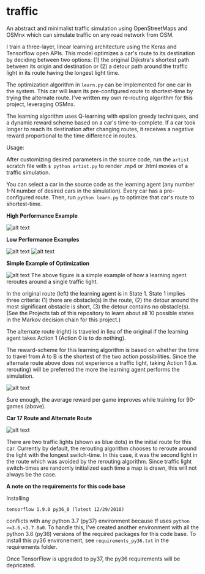 # traffic
An abstract and minimalist traffic simulation using OpenStreetMaps and OSMnx which can simulate traffic on any road network from OSM. 

I train a three-layer, linear learning architecture using the Keras and Tensorflow open APIs. This model optimizes a car's route to its destination by deciding between two options: (1) the original Dijkstra's shortest path between its origin and destination or (2) a detour path around the traffic light in its route having the longest light time. 

The optimization algorithm in `learn.py` can be implemented for one car in the system. This car will learn its pre-configured route to shortest-time by trying the alternate route. I've written my own re-routing algorithm for this project, leveraging OSMnx. 

The learning algorithm uses Q-learning with epsilon greedy techniques, and a dynamic reward scheme based on a car's time-to-complete. If a car took longer to reach its destination after changing routes, it receives a negative reward proportional to the time difference in routes. 


Usage:

After customizing desired parameters in the source code, run the `artist` scratch file with `$ python artist.py` to render .mp4 or .html movies of a traffic simulation.

You can select a car in the source code as the learning agent (any number 1-N number of desired cars in the simulation). Every car has a pre-configured route. Then, run `python learn.py` to optimize that car's route to shortest-time.

**High Performance Example**

![alt text](https://raw.githubusercontent.com/donjpierce/traffic/master/examples/sf_high_performance.gif)

 **Low Performance Examples**

![alt text](https://raw.githubusercontent.com/donjpierce/traffic/master/examples/piedmont33cars.gif)
![alt text](https://raw.githubusercontent.com/donjpierce/traffic/master/examples/lowerManhattan.gif)


**Simple Example of Optimization**

![alt text](https://raw.githubusercontent.com/donjpierce/traffic/master/examples/car_learn.png)
The above figure is a simple example of how a learning agent reroutes around a single traffic light. 

In the original route (left) the learning agent is in State 1. State 1 implies three criteria:
(1) there are obstacle(s) in the route, (2) the detour around the most significant obstacle is short, (3) the detour contains no obstacle(s). (See the Projects tab of this repository to learn about all 10 possible
states in the Markov decision chain for this project.)

The alternate route (right) is traveled in lieu of the original if the learning agent takes Action 1 (Action 0 is to do nothing). 

The reward-scheme for this learning algorithm is based on whether the time to travel from A to B is the shortest of the two
action possibilities. Since the alternate route above does not experience a traffic light, taking Action 1 (i.e. rerouting) will be preferred the more the learning agent performs the simulation.

![alt text](https://raw.githubusercontent.com/donjpierce/traffic/master/examples/avg_rewards_decay0.99.png)

Sure enough, the average reward per game improves while training for 90-games (above).

**Car 17 Route and Alternate Route**

![alt text](https://raw.githubusercontent.com/donjpierce/traffic/master/examples/car17_learn.png)

There are two traffic lights (shown as blue dots) in the initial route for this car. Currently by default, the rerouting algorithm chooses to reroute
around the light with the longest switch-time. In this case, it was the second light in the route which was avoided by the
rerouting algorithm. Since traffic light switch-times are randomly initialized each time a map is drawn, this will not always be the case.

**A note on the requirements for this code base**

Installing 

	tensorflow 1.9.0 py36_0 (latest 12/29/2018) 

conflicts with any python 3.7 (py37) environment because tf uses `python >=3.6,<3.7.0a0`. To handle this, I've created another environment with all the python 3.6 (py36) versions of the required packages for this code base. To install this py36 environement, see `requirements_py36.txt` in the requirements folder. 

Once TensorFlow is upgraded to py37, the py36 requirements will be depricated.
